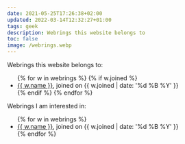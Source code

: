 ```yaml
---
date: 2021-05-25T17:26:38+02:00
updated: 2022-03-14T12:32:27+01:00
tags: geek
description: Webrings this website belongs to
toc: false
image: /webrings.webp
---
```

Webrings this website belongs to:

<ul>
	{% for w in webrings %}
		{% if w.joined %}
			<li><a href='{{ w.url }}' title='{{ w.name }}'>{{ w.name }}</a>, joined on <time datetime='{{ w.joined | date_to_xmlschema }}'>{{ w.joined | date: '%d %B %Y' }}</time></li>
		{% endif %}
	{% endfor %}
</ul>

Webrings I am interested in:

<ul>
	{% for w in webrings %}
		<li><a href='{{ w.url }}' title='{{ w.name }}'>{{ w.name }}</a>, joined on <time datetime='{{ w.joined | date_to_xmlschema }}'>{{ w.joined | date: '%d %B %Y' }}</time></li>
	{% endfor %}
</ul>
